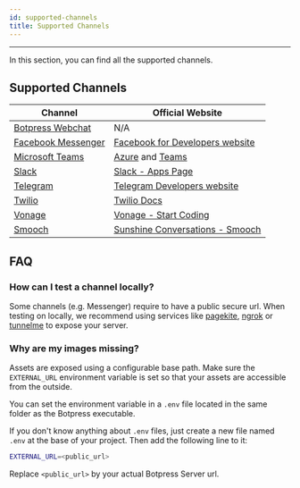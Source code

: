 ```yaml
---
id: supported-channels
title: Supported Channels
---
```


--------------------

In this section, you can find  all the supported channels. 

## Supported Channels

| Channel | Official Website |
| ------------- | ------------------- |
| [Botpress Webchat]((messaging-channels/botpress-webchat/website-embedding/)) |           N/A        | 
| [Facebook Messenger](messaging-channels/direct-integrations/facebook-messenger) | [Facebook for Developers website](https://developers.facebook.com/) |
| [Microsoft Teams](messaging-channels/direct-integrations/microsoft-teams) | [Azure](https://docs.microsoft.com/en-us/azure/devops/?view=azure-devops) and [Teams](https://docs.microsoft.com/en-us/microsoftteams/) |
| [Slack](messaging-channels/direct-integrations/slack) | [Slack - Apps Page](https://api.slack.com/apps) |
| [Telegram](messaging-channels/direct-integrations/telegram) | [Telegram Developers website](https://core.telegram.org/bots) |
| [Twilio](messaging-channels/broker-integrations/twilio) | [Twilio Docs](https://www.twilio.com/docs) |
| [Vonage](messaging-channels/broker-integrations/vonage) | [Vonage - Start Coding](https://dashboard.nexmo.com/sign-up) |
| [Smooch](messaging-channels/broker-integrations/smooch-sunshine-conversations) | [Sunshine Conversations - Smooch](https://www.zendesk.com/platform/conversations/) |


## FAQ

### How can I test a channel locally?

Some channels (e.g. Messenger) require to have a public secure url. When testing on locally, we recommend using services like [pagekite](https://pagekite.net/), [ngrok](https://ngrok.com) or [tunnelme](https://localtunnel.github.io/www/) to expose your server.

### Why are my images missing?

Assets are exposed using a configurable base path. Make sure the `EXTERNAL_URL` environment variable is set so that your assets are accessible from the outside.

You can set the environment variable in a `.env` file located in the same folder as the Botpress executable.

If you don't know anything about `.env` files, just create a new file named `.env` at the base of your project. Then add the following line to it:

```bash
EXTERNAL_URL=<public_url>
```

Replace `<public_url>` by your actual Botpress Server url.
